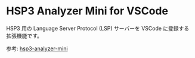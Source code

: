 # HSP3 Analyzer Mini for VSCode

HSP3 用の Language Server Protocol (LSP) サーバーを VSCode に登録する拡張機能です。

参考: [hsp3-analyzer-mini](https://github.com/vain0x/hsp3-ginger/tree/master/hsp3-analyzer-mini)
